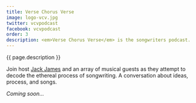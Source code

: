```yaml
---
title: Verse Chorus Verse
image: logo-vcv.jpg
twitter: vcvpodcast
facebook: vcvpodcast
order: 3
description: <em>Verse Chorus Verse</em> is the songwriters podcast. 
---
```


<p>
	{{ page.description }}
</p>
<p>
	Join host <a href="http://jackjames.org" title="Jack James">Jack James</a> and an array of musical guests as they attempt to decode the ethereal process of songwriting. A conversation about ideas, process, and songs.
</p>
<p>
	<em>Coming soon...</em>
</p>